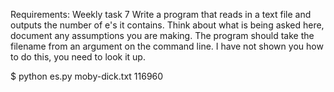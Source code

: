 Requirements: 
Weekly task 7
Write a program that reads in a text file and outputs the number of e's it contains. Think about what is being asked here, document any assumptions you are making.
The program should take the filename from an argument on the command line. I have not shown you how to do this, you need to look it up.

$ python es.py moby-dick.txt
116960

